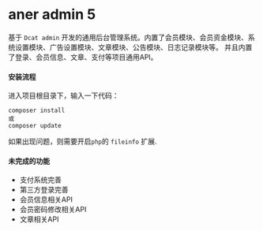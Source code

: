# aner admin 5

基于 `Dcat admin` 开发的通用后台管理系统。内置了会员模块、会员资金模块、系统设置模块、广告设置模块、文章模块、公告模块、日志记录模块等。
并且内置了登录、会员信息、文章、支付等项目通用API。


#### 安装流程
进入项目根目录下，输入一下代码：
```
composer install
或
composer update
```
如果出现问题，则需要开启`php`的 `fileinfo` 扩展.


#### 未完成的功能
- 支付系统完善
- 第三方登录完善
- 会员信息相关API
- 会员密码修改相关API
- 文章相关API
